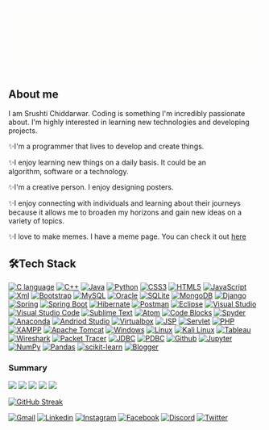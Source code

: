 <h2 align="center"><img src="https://github.com/srushti1006/srushti1006/blob/master/resources/banner.gif"></h2>

<h2>About me</h2>

I am Srushti Chiddarwar. Coding is something I'm incredibly passionate about. I'm highly interested in learning new technologies and developing projects.

✨I'm a programmer that lives to develop and create things.

✨I enjoy learning new things on a daily basis. It could be an algorithm, software or a technology.

✨I'm a creative person. I enjoy designing posters.

✨I enjoy connecting with individuals and learning about their journeys because it allows me to broaden my horizons and gain new ideas on a variety of topics.

✨I love to make memes. I have a meme page. You can check it out <a href="https://instagram.com/chitra_hasya?utm_medium=copy_link">here</a>

<h2>🛠Tech Stack</h2>

<a href="https://www.programiz.com/c-programming">![C language](https://img.shields.io/badge/-c%20language-A8B9CC?style=for-the-badge&logo=c&logoColor=white)</a>
<a href="https://www.w3schools.com/CPP/default.asp">![C++](https://img.shields.io/badge/-c++-00599C?style=for-the-badge&logo=cplusplus&logoColor=white)</a>
<a href="https://www.java.com/en/">![Java](https://img.shields.io/badge/-java-007396?style=for-the-badge&logo=java&logoColor=white)</a>
<a href="https://www.python.org">![Python](https://img.shields.io/badge/-python-3776AB?style=for-the-badge&logo=python&logoColor=white)</a>
<a href="https://www.w3schools.com/css/">![CSS3](https://img.shields.io/badge/-css3-1572B6?style=for-the-badge&logo=css3&logoColor=white)</a>
<a href="https://www.w3schools.com/html/">![HTML5](https://img.shields.io/badge/-html5-E34F26?style=for-the-badge&logo=html5&logoColor=white)</a>
<a href="https://www.javascript.com/">![JavaScript](https://img.shields.io/badge/-javascript-F7DF1E?style=for-the-badge&logo=javascript&logoColor=white)</a>
<a href="https://www.w3schools.com/xml/xml_whatis.asp">![Xml](https://img.shields.io/badge/-xml-000000?style=for-the-badge&logo=xml&logoColor=white)</a>
<a href="https://getbootstrap.com/">![Bootstrap](https://img.shields.io/badge/-bootstrap-7952B3?style=for-the-badge&logo=bootstrap&logoColor=white)</a>
<a href="https://www.mysql.com/">![MySQL](https://img.shields.io/badge/-mysql-4479A1?style=for-the-badge&logo=mysql&logoColor=white)</a>
<a href="https://www.oracle.com/in/index.html">![Oracle](https://img.shields.io/badge/-oracle-F80000?style=for-the-badge&logo=oracle&logoColor=white)</a>
<a href="https://www.sqlite.org/index.html">![SQLite](https://img.shields.io/badge/-sqlite-003B57?style=for-the-badge&logo=sqlite&logoColor=white)</a>
<a href="https://www.mongodb.com/">![MongoDB](https://img.shields.io/badge/-mongodb-47A248?style=for-the-badge&logo=mongodb&logoColor=white)</a>
<a href="https://www.djangoproject.com/">![Django](https://img.shields.io/badge/-django-092E20?style=for-the-badge&logo=django&logoColor=white)</a>
<a href="https://spring.io/">![Spring](https://img.shields.io/badge/-spring-6DB33F?style=for-the-badge&logo=spring&logoColor=white)</a>
<a href="https://spring.io/projects/spring-boot">![Spring Boot](https://img.shields.io/badge/-spring%20boot-6DB33F?style=for-the-badge&logo=springboot&logoColor=white)</a>
<a href="https://hibernate.org/">![Hibernate](https://img.shields.io/badge/-hibernate-59666C?style=for-the-badge&logo=hibernate&logoColor=white)</a>
<a href="https://www.postman.com/">![Postman](https://img.shields.io/badge/-postman-FF6C37?style=for-the-badge&logo=postman&logoColor=white)</a>
<a href="https://www.eclipse.org/">![Eclipse](https://img.shields.io/badge/-eclipse-2C2255?style=for-the-badge&logo=eclipseide&logoColor=white)</a>
<a href="https://visualstudio.microsoft.com/">![Visual Studio](https://img.shields.io/badge/-visual%20studio-5C2D91?style=for-the-badge&logo=visualstudio&logoColor=white)</a>
<a href="https://code.visualstudio.com/">![Visual Studio Code](https://img.shields.io/badge/-visual%20studio%20code-007ACC?style=for-the-badge&logo=visualstudiocode&logoColor=white)</a>
<a href="https://www.sublimetext.com/">![Sublime Text](https://img.shields.io/badge/-sublime%20text-FF9800?style=for-the-badge&logo=sublimetext&logoColor=white)</a>
<a href="https://atom.io/">![Atom](https://img.shields.io/badge/-atom-66595C?style=for-the-badge&logo=atom&logoColor=white)</a>
<a href="https://www.codeblocks.org/">![Code Blocks](https://img.shields.io/badge/-Code::Blocks-000000?style=for-the-badge&logo=codeblocks&logoColor=white)</a>
<a href="https://www.spyder-ide.org/">![Spyder](https://img.shields.io/badge/-Spyder-FF0000?style=for-the-badge&logo=spyderide&logoColor=white)</a>
<a href="https://www.anaconda.com/">![Anaconda](https://img.shields.io/badge/-anaconda-44A833?style=for-the-badge&logo=anaconda&logoColor=white)</a>
<a href="https://developer.android.com/studio">![Andriod Studio](https://img.shields.io/badge/-android%20studio-3DDC84?style=for-the-badge&logo=androidstudio&logoColor=white)</a>
<a href="https://www.virtualbox.org/">![Virtualbox](https://img.shields.io/badge/-virtualbox-183A61?style=for-the-badge&logo=virtualbox&logoColor=white)</a>
<a href="https://www.tutorialspoint.com/jsp/index.htm">![JSP](https://img.shields.io/badge/-jsp-000000?style=for-the-badge&logo=jsp&logoColor=white)</a>
<a href="https://www.javatpoint.com/servlet-tutorial">![Servlet](https://img.shields.io/badge/-servlet-000000?style=for-the-badge&logo=servlet&logoColor=white)</a>
<a href="https://www.php.net/">![PHP](https://img.shields.io/badge/-php-777BB4?style=for-the-badge&logo=php&logoColor=white)</a>
<a href="https://www.apachefriends.org/index.html">![XAMPP](https://img.shields.io/badge/-xampp-FB7A24?style=for-the-badge&logo=xampp&logoColor=white)</a>
<a href="https://tomcat.apache.org/">![Apache Tomcat](https://img.shields.io/badge/-Apache%20Tomcat-F8DC75?style=for-the-badge&logo=apachetomcat&logoColor=black)</a>
<a href="https://www.microsoft.com/en-in/windows?r=1">![Windows](https://img.shields.io/badge/-windows-0078D6?style=for-the-badge&logo=windows&logoColor=white)</a>
<a href="https://www.linux.org/">![Linux](https://img.shields.io/badge/-linux-FCC624?style=for-the-badge&logo=linux&logoColor=black)</a>
<a href="https://www.kali.org/">![Kali Linux](https://img.shields.io/badge/-kali%20linux-557C94?style=for-the-badge&logo=kalilinux&logoColor=white)</a>
<a href="https://www.tableau.com/">![Tableau](https://img.shields.io/badge/-tableau-E97627?style=for-the-badge&logo=tableau&logoColor=white)</a>
<a href="https://www.wireshark.org/">![Wireshark](https://img.shields.io/badge/-wireshark-1679A7?style=for-the-badge&logo=wireshark&logoColor=white)</a>
<a href="https://www.netacad.com/courses/packet-tracer">![Packet Tracer](https://img.shields.io/badge/-packet%20tracer-000000?style=for-the-badge&logo=packettracer&logoColor=white)</a>
<a href="https://www.javatpoint.com/java-jdbc">![JDBC](https://img.shields.io/badge/-jdbc-000000?style=for-the-badge&logo=jdbc&logoColor=white)</a>
<a href="https://www.w3schools.com/python/python_mysql_getstarted.asp">![PDBC](https://img.shields.io/badge/-pdbc-000000?style=for-the-badge&logo=pdbc&logoColor=white)</a>
<a href="https://github.com/">![Github](https://img.shields.io/badge/-github-181717?style=for-the-badge&logo=github&logoColor=white)</a>
<a href="https://jupyter.org/"> ![Jupyter](https://img.shields.io/badge/-jupyter-F37626?style=for-the-badge&logo=jupyter&logoColor=white)</a>
<a href="https://numpy.org/"> ![NumPy](https://img.shields.io/badge/-numpy-013243?style=for-the-badge&logo=numpy&logoColor=white)</a>
<a href="https://pandas.pydata.org/"> ![Pandas](https://img.shields.io/badge/-pandas-150458?style=for-the-badge&logo=pandas&logoColor=white)</a>
<a href="https://scikit-learn.org/stable/"> ![scikit-learn](https://img.shields.io/badge/-scikitlearn-F7931E?style=for-the-badge&logo=scikitlearn&logoColor=white)</a>
<a href="https://www.blogger.com/about/?bpli=1"> ![Blogger](https://img.shields.io/badge/Blogger-FF5722?style=for-the-badge&logo=blogger&logoColor=white)</a>

<h3>Summary</h3>

![](https://github-profile-summary-cards.vercel.app/api/cards/profile-details?username=srushti1006&theme=monokai)
![](https://github-profile-summary-cards.vercel.app/api/cards/repos-per-language?username=srushti1006&theme=monokai)
![](https://github-profile-summary-cards.vercel.app/api/cards/most-commit-language?username=srushti1006&theme=monokai)
![](https://github-profile-summary-cards.vercel.app/api/cards/stats?username=srushti1006&theme=monokai)
![](https://github-profile-summary-cards.vercel.app/api/cards/productive-time?username=srushti1006&theme=monokai)

[![GitHub Streak](https://github-readme-streak-stats.herokuapp.com/?user=srushti1006&theme=dark&ring=FFB19A&hide_border=true&currStreakNum=F6A085&fire=F6A085&currStreakLabel=F6A085)](https://git.io/streak-stats)

<a href="mailto:srushti.chiddarwar@cumminscollege.in">![Gmail](https://img.shields.io/badge/Gmail-D14836?style=for-the-badge&logo=gmail&logoColor=white)</a>
<a href="https://www.linkedin.com/in/srushtic/">![Linkedin](https://img.shields.io/badge/LinkedIn-0077B5?style=for-the-badge&logo=linkedin&logoColor=white)</a>
<a href="https://www.instagram.com/s_u_r_shit/">![Instagram](https://img.shields.io/badge/Instagram-E4405F?style=for-the-badge&logo=instagram&logoColor=white)</a>
<a href="https://www.facebook.com/srushti.chiddarwar/">![Facebook](https://img.shields.io/badge/Facebook-1877F2?style=for-the-badge&logo=facebook&logoColor=white)</a>
<a href="https://discordapp.com/users/4744/">![Discord](https://img.shields.io/badge/Discord-7289DA?style=for-the-badge&logo=discord&logoColor=white)</a>
<a href="https://twitter.com/SrushtiChiddar2">![Twitter](https://img.shields.io/badge/Twitter-1DA1F2?style=for-the-badge&logo=twitter&logoColor=white)</a>
